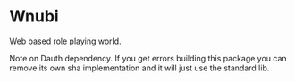 # Wnubi

Web based role playing world.

Note on Dauth dependency.
If you get errors building this package you can remove its own sha implementation and it will just use the standard lib.

